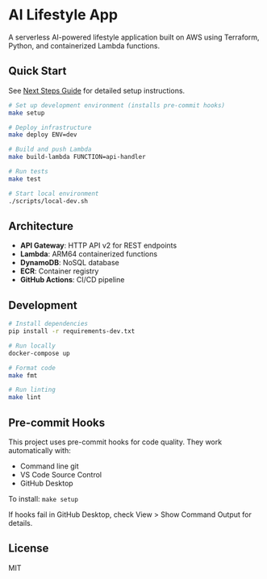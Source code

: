 # AI Lifestyle App

A serverless AI-powered lifestyle application built on AWS using Terraform, Python, and containerized Lambda functions.

## Quick Start

See [Next Steps Guide](./NEXT_STEPS.md) for detailed setup instructions.

```bash
# Set up development environment (installs pre-commit hooks)
make setup

# Deploy infrastructure
make deploy ENV=dev

# Build and push Lambda
make build-lambda FUNCTION=api-handler

# Run tests
make test

# Start local environment
./scripts/local-dev.sh
```

## Architecture

- **API Gateway**: HTTP API v2 for REST endpoints
- **Lambda**: ARM64 containerized functions
- **DynamoDB**: NoSQL database
- **ECR**: Container registry
- **GitHub Actions**: CI/CD pipeline

## Development

```bash
# Install dependencies
pip install -r requirements-dev.txt

# Run locally
docker-compose up

# Format code
make fmt

# Run linting
make lint
```

## Pre-commit Hooks

This project uses pre-commit hooks for code quality. They work automatically with:
- Command line git
- VS Code Source Control
- GitHub Desktop

To install: `make setup`

If hooks fail in GitHub Desktop, check View > Show Command Output for details.

## License

MIT
